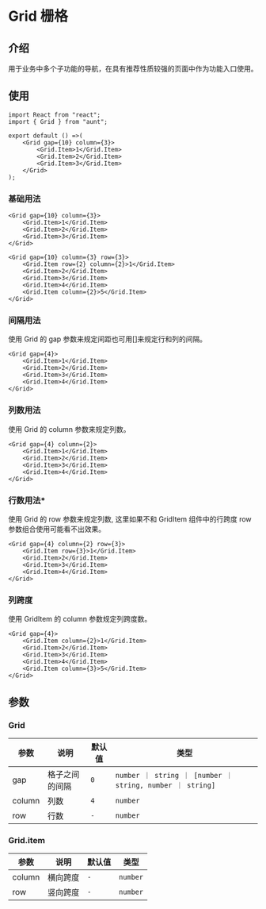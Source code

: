# Grid 栅格 

## 介绍
用于业务中多个子功能的导航，在具有推荐性质较强的页面中作为功能入口使用。

## 使用
```tsx
import React from "react";
import { Grid } from "aunt";

export default () =>(
    <Grid gap={10} column={3}>
        <Grid.Item>1</Grid.Item>
        <Grid.Item>2</Grid.Item>
        <Grid.Item>3</Grid.Item>
    </Grid>
);
```

### 基础用法

```tsx
<Grid gap={10} column={3}>
    <Grid.Item>1</Grid.Item>
    <Grid.Item>2</Grid.Item>
    <Grid.Item>3</Grid.Item>
</Grid>

<Grid gap={10} column={3} row={3}>
    <Grid.Item row={2} column={2}>1</Grid.Item>
    <Grid.Item>2</Grid.Item>
    <Grid.Item>3</Grid.Item>
    <Grid.Item>4</Grid.Item>
    <Grid.Item column={2}>5</Grid.Item>
</Grid>
```

### 间隔用法
使用 Grid 的 gap 参数来规定间距也可用[]来规定行和列的间隔。
```tsx
<Grid gap={4}>
    <Grid.Item>1</Grid.Item>
    <Grid.Item>2</Grid.Item>
    <Grid.Item>3</Grid.Item>
    <Grid.Item>4</Grid.Item>
</Grid>
```

### 列数用法
使用 Grid 的 column 参数来规定列数。
```tsx
<Grid gap={4} column={2}>
    <Grid.Item>1</Grid.Item>
    <Grid.Item>2</Grid.Item>
    <Grid.Item>3</Grid.Item>
    <Grid.Item>4</Grid.Item>
</Grid>
```


### 行数用法*
使用 Grid 的 row 参数来规定列数, 这里如果不和 GridItem 组件中的行跨度 row 参数组合使用可能看不出效果。
```tsx
<Grid gap={4} column={2} row={3}>
    <Grid.Item row={3}>1</Grid.Item>
    <Grid.Item>2</Grid.Item>
    <Grid.Item>3</Grid.Item>
    <Grid.Item>4</Grid.Item>
</Grid>
```

### 列跨度
使用 GridItem 的 column 参数规定列跨度数。
```tsx
<Grid gap={4}>
    <Grid.Item column={2}>1</Grid.Item>
    <Grid.Item>2</Grid.Item>
    <Grid.Item>3</Grid.Item>
    <Grid.Item>4</Grid.Item>
    <Grid.Item column={3}>5</Grid.Item>
</Grid>
```

## 参数
### Grid
| 参数 | 说明 | 默认值 | 类型 |
| ---- | ---- | ---- | ------ |
| gap | 格子之间的间隔  |   `0`   |    `number ｜ string ｜ [number ｜ string, number ｜ string]`    |
| column | 列数 | `4` |  `number`  |
| row | 行数 | `-`  | `number` |  

### Grid.item
| 参数 | 说明 | 默认值 | 类型 |
| ---- | ---- | ---- | ------ |
| column |   横向跨度  |   `-`   |    `number`    |
| row | 竖向跨度 | `-` |  `number`  |

<code hidden="hidden" src="./demos/demo.tsx"></code>